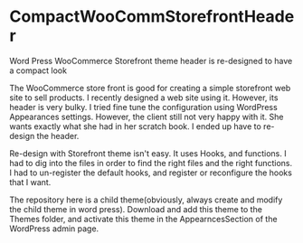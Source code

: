 # CompactWooCommStorefrontHeader
Word Press WooCommerce Storefront theme header is re-designed to have a compact look

The WooCommerce store front is good for creating a simple storefront web site to sell products.  I recently designed a web site using it.  However, its header is very bulky.  I tried fine tune the configuration using WordPress Appearances settings. However, the client still not very happy with it.  She wants exactly what she had in her scratch book.  I ended up have to re-design the header.  

Re-design with Storefront theme isn't easy.  It uses Hooks, and functions.  I had to dig into the files in order to find the right files and the right functions.  I had to un-register the default hooks, and register or reconfigure the hooks that I want.  

The repository here is a child theme(obviously, always create and modify the child theme in word press).  Download and add this theme to the Themes folder, and activate this theme in the AppearncesSection of the WordPress admin page. 

